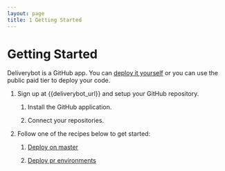```yaml
---
layout: page
title: 1 Getting Started
---
```


# Getting Started

Deliverybot is a GitHub app. You can [deploy it yourself](self-hosting) or you
can use the public paid tier to deploy your code.

1. Sign up at {{deliverybot_url}} and setup your GitHub repository.

    1. Install the GitHub application.

    2. Connect your repositories.

2. Follow one of the recipes below to get started:

    1. [Deploy on master](/docs/recipes/deploy-on-master)

    2. [Deploy pr environments](/docs/recipes/deploy-pr-environments)
